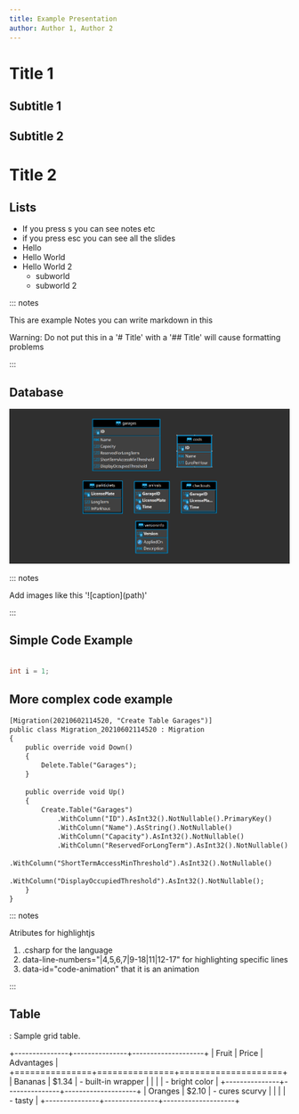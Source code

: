 ```yaml
---
title: Example Presentation
author: Author 1, Author 2
---
```


# Title 1



## Subtitle 1


## Subtitle 2


# Title 2


## Lists
- If you press s you can see notes etc
- if you press esc you can see all the slides
- Hello
- Hello World
- Hello World 2
  + subworld
  + subworld 2
  

::: notes

This are example Notes you can write markdown in this

Warning:
 Do not put this in a '# Title' with a '## Title' will cause formatting problems

:::

## Database

![Database Overview](Images/parkhaus_entity_diagram_dark_highres_stretch.png)

::: notes

Add images like this '\!\[caption\]\(path\)'

:::

## Simple Code Example

``` C#

int i = 1;

```

## More complex code example

``` {.csharp data-line-numbers="|4,5,6,7|9-18|11|12-17" data-id="code-animation"}
[Migration(20210602114520, "Create Table Garages")]
public class Migration_20210602114520 : Migration
{
    public override void Down()
    {
        Delete.Table("Garages");
    }

    public override void Up()
    {
        Create.Table("Garages")
            .WithColumn("ID").AsInt32().NotNullable().PrimaryKey()
            .WithColumn("Name").AsString().NotNullable()
            .WithColumn("Capacity").AsInt32().NotNullable()
            .WithColumn("ReservedForLongTerm").AsInt32().NotNullable()
            .WithColumn("ShortTermAccessMinThreshold").AsInt32().NotNullable()
            .WithColumn("DisplayOccupiedThreshold").AsInt32().NotNullable();
    }
}
```

::: notes

Atributes for highlightjs

1. .csharp for the language
2. data-line-numbers="|4,5,6,7|9-18|11|12-17" for highlighting specific lines 
3. data-id="code-animation" that it is an animation

:::

## Table

: Sample grid table.

+---------------+---------------+--------------------+
| Fruit         | Price         | Advantages         |
+===============+===============+====================+
| Bananas       | $1.34         | - built-in wrapper |
|               |               | - bright color     |
+---------------+---------------+--------------------+
| Oranges       | $2.10         | - cures scurvy     |
|               |               | - tasty            |
+---------------+---------------+--------------------+
